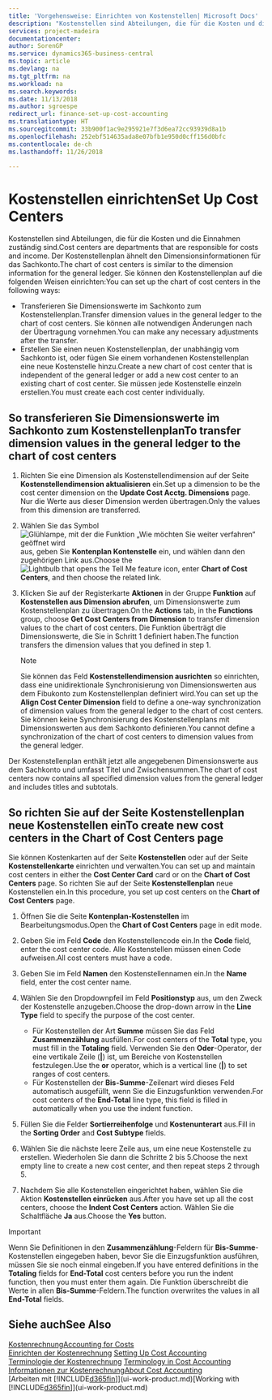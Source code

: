 ```yaml
---
title: 'Vorgehensweise: Einrichten von Kostenstellen| Microsoft Docs'
description: "Kostenstellen sind Abteilungen, die für die Kosten und die Einnahmen zuständig sind. Der Kostenstellenplan ähnelt den Dimensionsinformationen für das Sachkonto."
services: project-madeira
documentationcenter: 
author: SorenGP
ms.service: dynamics365-business-central
ms.topic: article
ms.devlang: na
ms.tgt_pltfrm: na
ms.workload: na
ms.search.keywords: 
ms.date: 11/13/2018
ms.author: sgroespe
redirect_url: finance-set-up-cost-accounting
ms.translationtype: HT
ms.sourcegitcommit: 33b900f1ac9e295921e7f3d6ea72cc93939d8a1b
ms.openlocfilehash: 252ebf514635ada8e07bfb1e950d0cff156d0bfc
ms.contentlocale: de-ch
ms.lasthandoff: 11/26/2018

---
```

# <a name="set-up-cost-centers"></a><span data-ttu-id="405ee-104">Kostenstellen einrichten</span><span class="sxs-lookup"><span data-stu-id="405ee-104">Set Up Cost Centers</span></span>
<span data-ttu-id="405ee-105">Kostenstellen sind Abteilungen, die für die Kosten und die Einnahmen zuständig sind.</span><span class="sxs-lookup"><span data-stu-id="405ee-105">Cost centers are departments that are responsible for costs and income.</span></span> <span data-ttu-id="405ee-106">Der Kostenstellenplan ähnelt den Dimensionsinformationen für das Sachkonto.</span><span class="sxs-lookup"><span data-stu-id="405ee-106">The chart of cost centers is similar to the dimension information for the general ledger.</span></span> <span data-ttu-id="405ee-107">Sie können den Kostenstellenplan auf die folgenden Weisen einrichten:</span><span class="sxs-lookup"><span data-stu-id="405ee-107">You can set up the chart of cost centers in the following ways:</span></span>  

-   <span data-ttu-id="405ee-108">Transferieren Sie Dimensionswerte im Sachkonto zum Kostenstellenplan.</span><span class="sxs-lookup"><span data-stu-id="405ee-108">Transfer dimension values in the general ledger to the chart of cost centers.</span></span> <span data-ttu-id="405ee-109">Sie können alle notwendigen Änderungen nach der Übertragung vornehmen.</span><span class="sxs-lookup"><span data-stu-id="405ee-109">You can make any necessary adjustments after the transfer.</span></span>  
-   <span data-ttu-id="405ee-110">Erstellen Sie einen neuen Kostenstellenplan, der unabhängig vom Sachkonto ist, oder fügen Sie einem vorhandenen Kostenstellenplan eine neue Kostenstelle hinzu.</span><span class="sxs-lookup"><span data-stu-id="405ee-110">Create a new chart of cost center that is independent of the general ledger or add a new cost center to an existing chart of cost center.</span></span> <span data-ttu-id="405ee-111">Sie müssen jede Kostenstelle einzeln erstellen.</span><span class="sxs-lookup"><span data-stu-id="405ee-111">You must create each cost center individually.</span></span>  

## <a name="to-transfer-dimension-values-in-the-general-ledger-to-the-chart-of-cost-centers"></a><span data-ttu-id="405ee-112">So transferieren Sie Dimensionswerte im Sachkonto zum Kostenstellenplan</span><span class="sxs-lookup"><span data-stu-id="405ee-112">To transfer dimension values in the general ledger to the chart of cost centers</span></span>  
1.  <span data-ttu-id="405ee-113">Richten Sie eine Dimension als Kostenstellendimension auf der Seite **Kostenstellendimension aktualisieren** ein.</span><span class="sxs-lookup"><span data-stu-id="405ee-113">Set up a dimension to be the cost center dimension on the **Update Cost Acctg. Dimensions** page.</span></span> <span data-ttu-id="405ee-114">Nur die Werte aus dieser Dimension werden übertragen.</span><span class="sxs-lookup"><span data-stu-id="405ee-114">Only the values from this dimension are transferred.</span></span>  
2.  <span data-ttu-id="405ee-115">Wählen Sie das Symbol ![Glühlampe, mit der die Funktion „Wie möchten Sie weiter verfahren“ geöffnet wird](media/ui-search/search_small.png "Wie möchten Sie weiter verfahren?") aus, geben Sie **Kontenplan Kontenstelle** ein, und wählen dann den zugehörigen Link aus.</span><span class="sxs-lookup"><span data-stu-id="405ee-115">Choose the ![Lightbulb that opens the Tell Me feature](media/ui-search/search_small.png "Tell me what you want to do") icon, enter **Chart of Cost Centers**, and then choose the related link.</span></span>  
3.  <span data-ttu-id="405ee-116">Klicken Sie auf der Registerkarte **Aktionen** in der Gruppe **Funktion** auf **Kostenstellen aus Dimension abrufen**, um Dimensionswerte zum Kostenstellenplan zu übertragen.</span><span class="sxs-lookup"><span data-stu-id="405ee-116">On the **Actions** tab, in the **Functions** group, choose **Get Cost Centers from Dimension** to transfer dimension values to the chart of cost centers.</span></span> <span data-ttu-id="405ee-117">Die Funktion überträgt die Dimensionswerte, die Sie in Schritt 1 definiert haben.</span><span class="sxs-lookup"><span data-stu-id="405ee-117">The function transfers the dimension values that you defined in step 1.</span></span>  

    > [!NOTE]  
    >  <span data-ttu-id="405ee-118">Sie können das Feld **Kostenstellendimension ausrichten** so einrichten, dass eine unidirektionale Synchronisierung von Dimensionswerten aus dem Fibukonto zum Kostenstellenplan definiert wird.</span><span class="sxs-lookup"><span data-stu-id="405ee-118">You can set up the **Align Cost Center Dimension**  field to define a one-way synchronization of dimension values from the general ledger to the chart of cost centers.</span></span> <span data-ttu-id="405ee-119">Sie können keine Synchronisierung des Kostenstellenplans mit Dimensionswerten aus dem Sachkonto definieren.</span><span class="sxs-lookup"><span data-stu-id="405ee-119">You cannot define a synchronization of the chart of cost centers to dimension values from the general ledger.</span></span>  

<span data-ttu-id="405ee-120">Der Kostenstellenplan enthält jetzt alle angegebenen Dimensionswerte aus dem Sachkonto und umfasst Titel und Zwischensummen.</span><span class="sxs-lookup"><span data-stu-id="405ee-120">The chart of cost centers now contains all specified dimension values from the general ledger and includes titles and subtotals.</span></span>  

## <a name="to-create-new-cost-centers-in-the-chart-of-cost-centers-page"></a><span data-ttu-id="405ee-121">So richten Sie auf der Seite Kostenstellenplan neue Kostenstellen ein</span><span class="sxs-lookup"><span data-stu-id="405ee-121">To create new cost centers in the Chart of Cost Centers page</span></span>  
<span data-ttu-id="405ee-122">Sie können Kostenkarten auf der Seite **Kostenstellen** oder auf der Seite **Kostenstellenkarte** einrichten und verwalten.</span><span class="sxs-lookup"><span data-stu-id="405ee-122">You can set up and maintain cost centers in either the **Cost Center Card** card or on the **Chart of Cost Centers** page.</span></span> <span data-ttu-id="405ee-123">So richten Sie auf der Seite **Kostenstellenplan** neue Kostenstellen ein.</span><span class="sxs-lookup"><span data-stu-id="405ee-123">In this procedure, you set up cost centers on the **Chart of Cost Centers** page.</span></span>  

1. <span data-ttu-id="405ee-124">Öffnen Sie die Seite **Kontenplan-Kostenstellen** im Bearbeitungsmodus.</span><span class="sxs-lookup"><span data-stu-id="405ee-124">Open the **Chart of Cost Centers** page in edit mode.</span></span>  
2. <span data-ttu-id="405ee-125">Geben Sie im Feld **Code** den Kostenstellencode ein.</span><span class="sxs-lookup"><span data-stu-id="405ee-125">In the **Code** field, enter the cost center code.</span></span> <span data-ttu-id="405ee-126">Alle Kostenstellen müssen einen Code aufweisen.</span><span class="sxs-lookup"><span data-stu-id="405ee-126">All cost centers must have a code.</span></span>  
3. <span data-ttu-id="405ee-127">Geben Sie im Feld **Namen** den Kostenstellennamen ein.</span><span class="sxs-lookup"><span data-stu-id="405ee-127">In the **Name** field, enter the cost center name.</span></span>  
4. <span data-ttu-id="405ee-128">Wählen Sie den Dropdownpfeil im Feld **Positionstyp** aus, um den Zweck der Kostenstelle anzugeben.</span><span class="sxs-lookup"><span data-stu-id="405ee-128">Choose the drop-down arrow in the **Line Type** field to specify the purpose of the cost center.</span></span>  

    - <span data-ttu-id="405ee-129">Für Kostenstellen der Art **Summe** müssen Sie das Feld **Zusammenzählung** ausfüllen.</span><span class="sxs-lookup"><span data-stu-id="405ee-129">For cost centers of the **Total** type, you must fill in the **Totaling** field.</span></span> <span data-ttu-id="405ee-130">Verwenden Sie den **Oder**-Operator, der eine vertikale Zeile (**&#124;**) ist, um Bereiche von Kostenstellen festzulegen.</span><span class="sxs-lookup"><span data-stu-id="405ee-130">Use the **or** operator, which is a vertical line (**&#124;**) to set ranges of cost centers.</span></span>  
    - <span data-ttu-id="405ee-131">Für Kostenstellen der **Bis-Summe**-Zeilenart wird dieses Feld automatisch ausgefüllt, wenn Sie die Einzugsfunktion verwenden.</span><span class="sxs-lookup"><span data-stu-id="405ee-131">For cost centers of the **End-Total** line type, this field is filled in automatically when you use the indent function.</span></span>  
5.  <span data-ttu-id="405ee-132">Füllen Sie die Felder **Sortierreihenfolge** und **Kostenunterart** aus.</span><span class="sxs-lookup"><span data-stu-id="405ee-132">Fill in the **Sorting Order** and **Cost Subtype** fields.</span></span>  
6.  <span data-ttu-id="405ee-133">Wählen Sie die nächste leere Zeile aus, um eine neue Kostenstelle zu erstellen. Wiederholen Sie dann die Schritte 2 bis 5.</span><span class="sxs-lookup"><span data-stu-id="405ee-133">Choose the next empty line to create a new cost center, and then repeat steps 2 through 5.</span></span>  
7.  <span data-ttu-id="405ee-134">Nachdem Sie alle Kostenstellen eingerichtet haben, wählen Sie die Aktion **Kostenstellen einrücken** aus.</span><span class="sxs-lookup"><span data-stu-id="405ee-134">After you have set up all the cost centers, choose the **Indent Cost Centers** action.</span></span> <span data-ttu-id="405ee-135">Wählen Sie die Schaltfläche **Ja** aus.</span><span class="sxs-lookup"><span data-stu-id="405ee-135">Choose the **Yes** button.</span></span>  

> [!IMPORTANT]  
>  <span data-ttu-id="405ee-136">Wenn Sie Definitionen in den **Zusammenzählung**-Feldern für **Bis-Summe**-Kostenstellen eingegeben haben, bevor Sie die Einzugsfunktion ausführen, müssen Sie sie noch einmal eingeben.</span><span class="sxs-lookup"><span data-stu-id="405ee-136">If you have entered definitions in the **Totaling** fields for **End-Total** cost centers before you run the indent function, then you must enter them again.</span></span> <span data-ttu-id="405ee-137">Die Funktion überschreibt die Werte in allen **Bis-Summe**-Feldern.</span><span class="sxs-lookup"><span data-stu-id="405ee-137">The function overwrites the values in all **End-Total** fields.</span></span>  

## <a name="see-also"></a><span data-ttu-id="405ee-138">Siehe auch</span><span class="sxs-lookup"><span data-stu-id="405ee-138">See Also</span></span>  
[<span data-ttu-id="405ee-139">Kostenrechnung</span><span class="sxs-lookup"><span data-stu-id="405ee-139">Accounting for Costs</span></span>](finance-manage-cost-accounting.md)  
<span data-ttu-id="405ee-140">[Einrichten der Kostenrechnung](finance-set-up-cost-accounting.md) </span><span class="sxs-lookup"><span data-stu-id="405ee-140">[Setting Up Cost Accounting](finance-set-up-cost-accounting.md) </span></span>  
<span data-ttu-id="405ee-141">[Terminologie der Kostenrechnung](finance-terminology-in-cost-accounting.md) </span><span class="sxs-lookup"><span data-stu-id="405ee-141">[Terminology in Cost Accounting](finance-terminology-in-cost-accounting.md) </span></span>  
[<span data-ttu-id="405ee-142">Informationen zur Kostenrechnung</span><span class="sxs-lookup"><span data-stu-id="405ee-142">About Cost Accounting</span></span>](finance-about-cost-accounting.md)  
<span data-ttu-id="405ee-143">[Arbeiten mit [!INCLUDE[d365fin](includes/d365fin_md.md)]](ui-work-product.md)</span><span class="sxs-lookup"><span data-stu-id="405ee-143">[Working with [!INCLUDE[d365fin](includes/d365fin_md.md)]](ui-work-product.md)</span></span>

